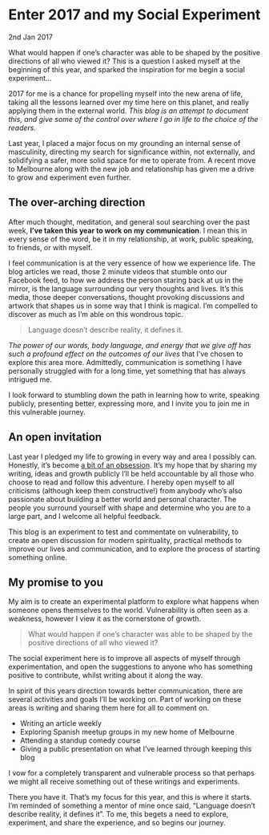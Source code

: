 # Enter 2017 and my Social Experiment
<time> 2nd Jan 2017 </time>

What would happen if one’s character was able to be shaped by the positive directions of all who viewed it? This is a question I asked myself at the beginning of this year, and sparked the inspiration for me begin a social experiment…

2017 for me is a chance for propelling myself into the new arena of life, taking all the lessons learned over my time here on this planet, and really applying them in the external world. *This blog is an attempt to document this, and give some of the control over where I go in life to the choice of the readers.*

Last year, I placed a major focus on my grounding an internal sense of masculinity, directing my search for significance within, not externally, and solidifying a safer, more solid space for me to operate from. A recent move to Melbourne along with the new job and relationship has given me a drive to grow and experiment even further.

## The over-arching direction
After much thought, meditation, and general soul searching over the past week, **I’ve taken this year to work on my communication**. I mean this in every sense of the word, be it in my relationship, at work, public speaking, to friends, or with myself.

I feel communication is at the very essence of how we experience life. The blog articles we read, those 2 minute videos that stumble onto our Facebook feed, to how we address the person staring back at us in the mirror, is the language surrounding our very thoughts and lives. It’s this media, those deeper conversations, thought provoking discussions and artwork that shapes us in some way that I think is magical. I’m compelled to discover as much as I’m able on this wondrous topic.

> Language doesn’t describe reality, it defines it.

*The power of our words, body language, and energy that we give off has such a profound effect on the outcomes of our lives* that I’ve chosen to explore this area more. Admittedly, communication is something I have personally struggled with for a long time, yet something that has always intrigued me.

I look forward to stumbling down the path in learning how to write, speaking publicly, presenting better, expressing more, and I invite you to join me in this vulnerable journey.


## An open invitation
Last year I pledged my life to growing in every way and area I possibly can. Honestly, it’s become [a bit of an obsession][1]. It’s my hope that by sharing my writing, ideas and growth publicly I’ll be held accountable by all those who choose to read and follow this adventure. I hereby open myself to all criticisms (although keep them constructive!) from anybody who’s also passionate about building a better world and personal character. The people you surround yourself with shape and determine who you are to a large part, and I welcome all helpful feedback.

This blog is an experiment to test and commentate on vulnerability, to create an open discussion for modern spirituality, practical methods to improve our lives and communication, and to explore the process of starting something online.


## My promise to you
My aim is to create an experimental platform to explore what happens when someone opens themselves to the world. Vulnerability is often seen as a weakness, however I view it as the cornerstone of growth.

> What would happen if one’s character was able to be shaped by the positive directions of all who viewed it?

The social experiment here is to improve all aspects of myself through experimentation, and open the suggestions to anyone who has something positive to contribute, whilst writing about it along the way.

In spirit of this years direction towards better communication, there are several activities and goals I’ll be working on. Part of working on these areas is writing and sharing them here for all to comment on.

- Writing an article weekly
- Exploring Spanish meetup groups in my new home of Melbourne
- Attending a standup comedy course
- Giving a public presentation on what I’ve learned through keeping this blog

I vow for a completely transparent and vulnerable process so that perhaps we might all receive something out of these writings and experiments.

There you have it. That’s my focus for this year, and this is where it starts. I’m reminded of something a mentor of mine once said, “Language doesn’t describe reality, it defines it”. To me, this begets a need to explore, experiment, and share the experience, and so begins our journey.

[1]:	obession